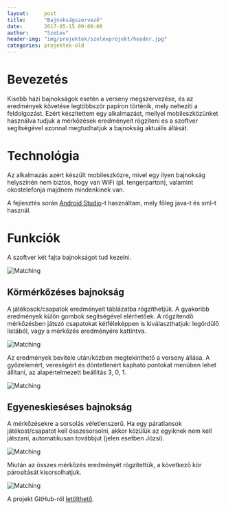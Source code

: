 ```yaml
---
layout:     post
title:      "Bajnokságszervező"
date:       2017-05-15 09:00:00
author:     "SzeLev"
header-img: "img/projektek/szelevprojekt/header.jpg"
categories: projektek-old
---
```


# Bevezetés #

Kisebb házi bajnokságok esetén a verseny megszervezése, és az eredmények követése legtöbbször papíron történik, mely nehezíti a
 feldolgozást. Ezért készítettem egy alkalmazást, mellyel mobileszközünket használva tudjuk a mérkőzések eredményeit rögzíteni 
és a szoftver segítségével azonnal megtudhatjuk a bajnokság aktuális állását.

# Technológia #

Az alkalmazás azért készült mobileszközre, mivel egy ilyen bajnokság helyszínén nem biztos, hogy van WiFi (pl. tengerparton), 
valamint okostelefonja majdnem mindenkinek van.

A fejlesztés során [Android Studio][1]-t használtam, mely főleg java-t és xml-t használ.

# Funkciók #

A szoftver két fajta bajnokságot tud kezelni.

<img src="{{ site.baseurl }}/img/projektek/szelevprojekt/modok.jpg" class="img-responsive" alt="Matching">

## Körmérkőzéses bajnokság ##

A játékosok/csapatok eredményeit táblázatba rögzíthetjük. A gyakoribb eredmények külön gombok segítségével elérhetőek. A 
rögzítendő mérkőzésben játszó csapatokat kétféleképpen is kiválaszthatjuk: legördülő listából, vagy a mérkőzés eredményére 
kattintva.

<img src="{{ site.baseurl }}/img/projektek/szelevprojekt/korm1.jpg" class="img-responsive" alt="Matching">

Az eredmények bevitele után/közben megtekinthető a verseny állása. A győzelemért, vereségért és döntetlenért kapható pontokat 
menüben lehet állítani, az alapértelmezett beállítás 3, 0, 1.

<img src="{{ site.baseurl }}/img/projektek/szelevprojekt/korm2.jpg" class="img-responsive" alt="Matching">

## Egyeneskieséses bajnokság ##

A mérkőzésekre a sorsolás véletlenszerű. Ha egy páratlansok játékost/csapatot kell összesorsolni, akkor közülük az egyiknek nem
 kell játszani, automatikusan továbbjut (jelen esetben Józsi).

<img src="{{ site.baseurl }}/img/projektek/szelevprojekt/egy1.jpg" class="img-responsive" alt="Matching">

Miután az összes mérkőzés eredményét rögzítettük, a következő kör párosítását kisorsolhatjuk.

<img src="{{ site.baseurl }}/img/projektek/szelevprojekt/egy2.jpg" class="img-responsive" alt="Matching">

A projekt GitHub-ról [letölthető][2].

[1]: https://developer.android.com/studio/index.html
[2]: https://github.com/techtabor/Bajnoksag